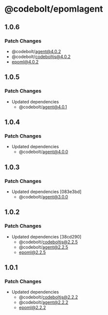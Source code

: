 # @codebolt/epomlagent

## 1.0.6

### Patch Changes

- @codebolt/agent@4.0.2
- @codebolt/codeboltjs@4.0.2
- epoml@4.0.2

## 1.0.5

### Patch Changes

- Updated dependencies
  - @codebolt/agent@4.0.1

## 1.0.4

### Patch Changes

- Updated dependencies
  - @codebolt/agent@4.0.0

## 1.0.3

### Patch Changes

- Updated dependencies [083e3bd]
  - @codebolt/agent@3.0.0

## 1.0.2

### Patch Changes

- Updated dependencies [38cd290]
  - @codebolt/codeboltjs@2.2.5
  - @codebolt/agent@2.2.5
  - epoml@2.2.5

## 1.0.1

### Patch Changes

- Updated dependencies
  - @codebolt/codeboltjs@2.2.2
  - @codebolt/agent@2.2.2
  - epoml@2.2.2
